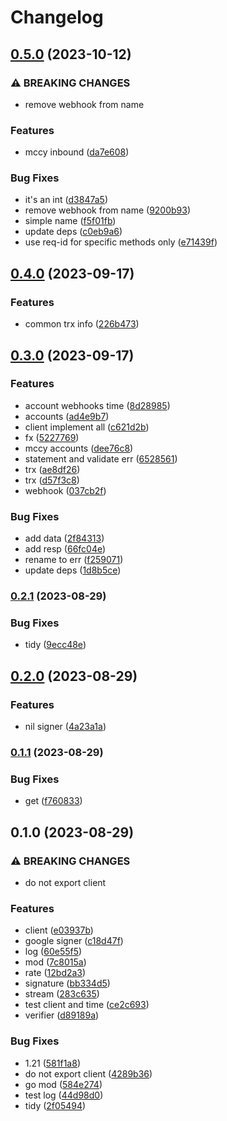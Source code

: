 # Changelog

## [0.5.0](https://www.github.com/brokeyourbike/clearbank-api-client-go/compare/v0.4.0...v0.5.0) (2023-10-12)


### ⚠ BREAKING CHANGES

* remove webhook from name

### Features

* mccy inbound ([da7e608](https://www.github.com/brokeyourbike/clearbank-api-client-go/commit/da7e6086bd30b5bce8a586dece101005e038f95f))


### Bug Fixes

* it's an int ([d3847a5](https://www.github.com/brokeyourbike/clearbank-api-client-go/commit/d3847a59b73da79136c4757e92f440218a76f884))
* remove webhook from name ([9200b93](https://www.github.com/brokeyourbike/clearbank-api-client-go/commit/9200b938ce34d1476688eedb0c52f63c1ae67b02))
* simple name ([f5f01fb](https://www.github.com/brokeyourbike/clearbank-api-client-go/commit/f5f01fb95fc6a1bbe238ae419c7bc554ca7a1cbf))
* update deps ([c0eb9a6](https://www.github.com/brokeyourbike/clearbank-api-client-go/commit/c0eb9a69798ae954870559cccbb04fecc51fad83))
* use req-id for specific methods only ([e71439f](https://www.github.com/brokeyourbike/clearbank-api-client-go/commit/e71439f408f00df1048a86d1ada87ae627cadc84))

## [0.4.0](https://www.github.com/brokeyourbike/clearbank-api-client-go/compare/v0.3.0...v0.4.0) (2023-09-17)


### Features

* common trx info ([226b473](https://www.github.com/brokeyourbike/clearbank-api-client-go/commit/226b4732c0416e7cadc297e3a0ade853deb1e025))

## [0.3.0](https://www.github.com/brokeyourbike/clearbank-api-client-go/compare/v0.2.1...v0.3.0) (2023-09-17)


### Features

* account webhooks time ([8d28985](https://www.github.com/brokeyourbike/clearbank-api-client-go/commit/8d28985ff5ad25c4e5086be43d4fd1de14dcc832))
* accounts ([ad4e9b7](https://www.github.com/brokeyourbike/clearbank-api-client-go/commit/ad4e9b73a4a7f6ff95eed50dfe8a922b0d9a9a47))
* client implement all ([c621d2b](https://www.github.com/brokeyourbike/clearbank-api-client-go/commit/c621d2b00a0f19e342c43b8f17dcccd3433514cc))
* fx ([5227769](https://www.github.com/brokeyourbike/clearbank-api-client-go/commit/52277698004cd0a56732ae3b257ddab56dcb5db2))
* mccy accounts ([dee76c8](https://www.github.com/brokeyourbike/clearbank-api-client-go/commit/dee76c8a5bab02ed34a73cbd6e1eae4e14fa03bd))
* statement and validate err ([6528561](https://www.github.com/brokeyourbike/clearbank-api-client-go/commit/6528561508edaacda2f22a43414b14019e70ba4b))
* trx ([ae8df26](https://www.github.com/brokeyourbike/clearbank-api-client-go/commit/ae8df26a8ff97ce805138826884f30c89e0641a3))
* trx ([d57f3c8](https://www.github.com/brokeyourbike/clearbank-api-client-go/commit/d57f3c8ab5ff9290a433b77b304160a1ffd8d8dc))
* webhook ([037cb2f](https://www.github.com/brokeyourbike/clearbank-api-client-go/commit/037cb2fbc5b783d5d60c1bceaa6b4b36c0232e82))


### Bug Fixes

* add data ([2f84313](https://www.github.com/brokeyourbike/clearbank-api-client-go/commit/2f843137bf79c9da784f51fcadf555862914dedb))
* add resp ([66fc04e](https://www.github.com/brokeyourbike/clearbank-api-client-go/commit/66fc04ec38dc69f4b2ee10952f8cc8068edcf3fa))
* rename to err ([f259071](https://www.github.com/brokeyourbike/clearbank-api-client-go/commit/f259071f9a6a58259178ab2a4edb37fad17e98fe))
* update deps ([1d8b5ce](https://www.github.com/brokeyourbike/clearbank-api-client-go/commit/1d8b5ce0866c9fc55eaaf6d92654d7eeb13a8ab6))

### [0.2.1](https://www.github.com/brokeyourbike/clearbank-api-client-go/compare/v0.2.0...v0.2.1) (2023-08-29)


### Bug Fixes

* tidy ([9ecc48e](https://www.github.com/brokeyourbike/clearbank-api-client-go/commit/9ecc48ec7f5c654279725885bd12cfd23517cc8c))

## [0.2.0](https://www.github.com/brokeyourbike/clearbank-api-client-go/compare/v0.1.1...v0.2.0) (2023-08-29)


### Features

* nil signer ([4a23a1a](https://www.github.com/brokeyourbike/clearbank-api-client-go/commit/4a23a1a13767014ca3c47f4f0cfa315ec56ae0d2))

### [0.1.1](https://www.github.com/brokeyourbike/clearbank-api-client-go/compare/v0.1.0...v0.1.1) (2023-08-29)


### Bug Fixes

* get ([f760833](https://www.github.com/brokeyourbike/clearbank-api-client-go/commit/f76083346783d6d9ec75c3c6e718a8566ff7aede))

## 0.1.0 (2023-08-29)


### ⚠ BREAKING CHANGES

* do not export client

### Features

* client ([e03937b](https://www.github.com/brokeyourbike/clearbank-api-client-go/commit/e03937b8acec132560172a0d5f1780177154adfb))
* google signer ([c18d47f](https://www.github.com/brokeyourbike/clearbank-api-client-go/commit/c18d47f2c0b6a2c87cafa6b9aad19de79bbd6dc0))
* log ([60e55f5](https://www.github.com/brokeyourbike/clearbank-api-client-go/commit/60e55f50ea452bcabcbbd0bd27d351881125adcc))
* mod ([7c8015a](https://www.github.com/brokeyourbike/clearbank-api-client-go/commit/7c8015aa8eef53ba7d6c0a17c710c308ab6b7659))
* rate ([12bd2a3](https://www.github.com/brokeyourbike/clearbank-api-client-go/commit/12bd2a398e4e4f8fcada1ad3f6637af5130ff611))
* signature ([bb334d5](https://www.github.com/brokeyourbike/clearbank-api-client-go/commit/bb334d57b2e4df0ce0168a152872a36aea783bdd))
* stream ([283c635](https://www.github.com/brokeyourbike/clearbank-api-client-go/commit/283c635b483d620dc19cc055bfb0fc5c0056867b))
* test client and time ([ce2c693](https://www.github.com/brokeyourbike/clearbank-api-client-go/commit/ce2c693df5862c352a556a211847fda6ffb20bca))
* verifier ([d89189a](https://www.github.com/brokeyourbike/clearbank-api-client-go/commit/d89189afa6c73862807e79c94c899d3dacdbf51c))


### Bug Fixes

* 1.21 ([581f1a8](https://www.github.com/brokeyourbike/clearbank-api-client-go/commit/581f1a821fcaf5f1fb1fc3d3f920221656ce9356))
* do not export client ([4289b36](https://www.github.com/brokeyourbike/clearbank-api-client-go/commit/4289b3675444377d7415cc10dde28effba4df749))
* go mod ([584e274](https://www.github.com/brokeyourbike/clearbank-api-client-go/commit/584e2743a9ac0d99b4dc2ac8cc60d2e5c92a0889))
* test log ([44d98d0](https://www.github.com/brokeyourbike/clearbank-api-client-go/commit/44d98d09ddb8407e377538dad675a1cf6fe970f7))
* tidy ([2f05494](https://www.github.com/brokeyourbike/clearbank-api-client-go/commit/2f05494189e35bed7d137badb23bb7d785a07c32))
